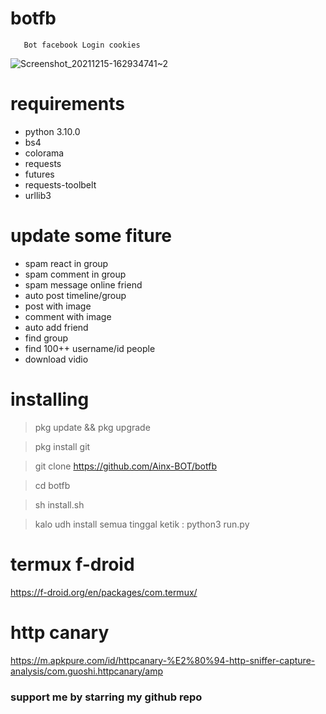 # botfb

       Bot facebook Login cookies

![Screenshot_20211215-162934741~2](https://user-images.githubusercontent.com/52388234/146162539-fadb8100-1c2e-47b1-8cce-cc71b4445641.jpg)


# requirements
<ul>
<li>python 3.10.0</li>
<li>bs4</li>
<li>colorama</li>
<li>requests</li>
<li>futures</li>
<li>requests-toolbelt</li>
<li>urllib3</li>
</ul>

# update some fiture
<ul>

<li> spam react in group</li>

<li> spam comment in group</li>

<li> spam message online friend</li>

<li> auto post timeline/group</li>

<li> post with image</li>

<li> comment with image</li>

<li> auto add friend</li>

<li> find group</li>

<li> find 100++ username/id people</li>

<li> download vidio</li>

</ul>

# installing

> pkg update && pkg upgrade

> pkg install git

> git clone https://github.com/Ainx-BOT/botfb

> cd botfb

> sh install.sh

> kalo udh install semua tinggal ketik : python3 run.py



# termux f-droid

https://f-droid.org/en/packages/com.termux/

# http canary

https://m.apkpure.com/id/httpcanary-%E2%80%94-http-sniffer-capture-analysis/com.guoshi.httpcanary/amp

<h3>support me by starring my github repo</h3>
